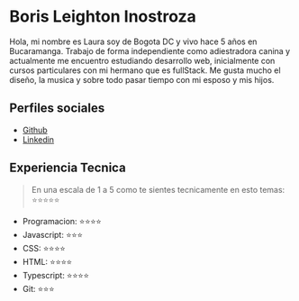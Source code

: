 # Boris Leighton Inostroza

Hola, mi nombre es Laura soy de Bogota DC y vivo hace 5 años en Bucaramanga. Trabajo de forma independiente como adiestradora canina y actualmente me encuentro estudiando desarrollo web, inicialmente con cursos particulares con mi hermano que es fullStack. Me gusta mucho el diseño, la musica y sobre todo pasar tiempo con mi esposo y mis hijos.

## Perfiles sociales

- [Github](https://github.com/lesmorisweb/)
- [Linkedin](https://www.linkedin.com/in/laura-esmoris-229856250/)

## Experiencia Tecnica
> En una escala de 1 a 5 como te sientes tecnicamente en esto temas:  ⭐️⭐️⭐️⭐️⭐️

- Programacion: ⭐️⭐️⭐️⭐️
- Javascript: ⭐️⭐️⭐️
- CSS: ⭐️⭐️⭐️⭐️
- HTML: ⭐️⭐️⭐️⭐️
- Typescript: ⭐️⭐️⭐️⭐️
- Git: ⭐️⭐️⭐️
